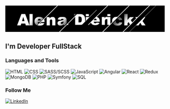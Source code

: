 [![Header](assets/alenadierickx_logo.png)](https://github.com/alenadierickx) 

## I'm Developer FullStack



### Languages and Tools

![HTML](https://img.shields.io/badge/HTML-090909?style=for-the-badge&logo=HTML5)
![CSS](https://img.shields.io/badge/CSS-090909?style=for-the-badge&logo=CSS3)
![SASS/SCSS](https://img.shields.io/badge/SASS/SCSS-090909?style=for-the-badge&logo=SASS)
![JavaScript](https://img.shields.io/badge/JavaScript-090909?style=for-the-badge&logo=JavaScript)
![Angular](https://img.shields.io/badge/Angular-090909?style=for-the-badge&logo=Angular)
![React](https://img.shields.io/badge/React-090909?style=for-the-badge&logo=React)
![Redux](https://img.shields.io/badge/Redux-090909?style=for-the-badge&logo=Redux)
![MongoDB](https://img.shields.io/badge/MongoDB-090909?style=for-the-badge&logo=MongoDB)
![PHP](https://img.shields.io/badge/PHP-090909?style=for-the-badge&logo=PHP)
![Symfony](https://img.shields.io/badge/Symfony-090909?style=for-the-badge&logo=Symfony)
![SQL](https://img.shields.io/badge/SQL-090909?style=for-the-badge&logo=mysql)


### Follow Me

[![LinkedIn](https://img.shields.io/badge/LinkedIN-090909?style=for-the-badge&logo=linkedin)](https://www.linkedin.com/in/alena-dierickx)
